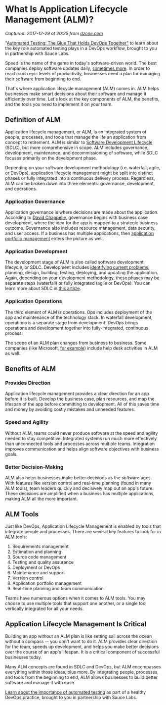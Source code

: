 # What Is Application Lifecycle Management (ALM)?

_Captured: 2017-12-29 at 20:25 from [dzone.com](https://dzone.com/articles/what-is-application-lifecycle-management-alm-1?edition=347139&utm_source=Zone%20Newsletter&utm_medium=email&utm_campaign=devops%202017-12-29)_

"[Automated Testing: The Glue That Holds DevOps Together"](https://dzone.com/go?i=236222&u=http%3A%2F%2Finfo.saucelabs.com%2FAutomated_Testing_Glue_LP-DZone.html%3Futm_medium%3Dpre-roll_textlink%26utm_content%3Darticle) to learn about the key role automated testing plays in a DevOps workflow, brought to you in partnership with Sauce Labs.

Speed is the name of the game in today's software-driven world. The best companies deploy software updates daily, [sometimes more](http://www.zdnet.com/article/how-amazon-handles-a-new-software-deployment-every-second/). In order to reach such epic levels of productivity, businesses need a plan for managing their software from beginning to end.

That's where application lifecycle management (ALM) comes in. ALM helps businesses make smart decisions about their software and manage it efficiently over time. Let's look at the key components of ALM, the benefits, and the tools you need to implement it on your team.

## Definition of ALM

Application lifecycle management, or ALM, is an integrated system of people, processes, and tools that manage the life an application from concept to retirement. ALM is similar to [Software Development Lifecycle](https://stackify.com/what-is-sdlc/) (SDLC), but more comprehensive in scope. ALM includes governance, development, maintenance, and decommissioning of software, while SDLC focuses primarily on the development phase.

Depending on your software development methodology (i.e. waterfall, agile, or DevOps), application lifecycle management might be split into distinct phases or fully integrated into a continuous delivery process. Regardless, ALM can be broken down into three elements: governance, development, and operations.

### Application Governance

Application governance is where decisions are made about the application. According to [David Chappelle](https://www.youtube.com/watch?v=Kcjsid6h8Cs), governance begins with business case development, where the idea for the app is mapped to a strategic business outcome. Governance also includes resource management, data security, and user access. If a business has multiple applications, then [application portfolio management](https://en.wikipedia.org/wiki/Application_portfolio_management) enters the picture as well.

### Application Development

The development stage of ALM is also called software development lifecycle, or SDLC. Development includes [identifying current problems](https://stackify.com/sdlc-phases-identify-problems/), planning, design, building, testing, deploying, and updating the application. Again, depending on your development methodology, these phases may be separate steps (waterfall) or fully integrated (agile or DevOps). You can learn more about SDLC in [this article](https://stackify.com/what-is-sdlc/).

### Application Operations

The third element of ALM is operations. Ops includes deployment of the app and maintenance of the technology stack. In waterfall development, operations is a separate stage from development. DevOps brings operations and development together into fully-integrated, continuous process.

The scope of an ALM plan changes from business to business. Some companies (like Microsoft, [for example](https://blogs.msdn.microsoft.com/visualstudioalmrangers/2017/01/17/alm-sdlc-and-devops-which-witch-is-which/)) include help desk activities in ALM as well.

## Benefits of ALM

### Provides Direction

Application lifecycle management provides a clear direction for an app before it is built. Develop the business case, plan resources, and map the lifespan of the app before committing to development. All of this saves time and money by avoiding costly mistakes and unneeded features.

### Speed and Agility

Without ALM, teams could never produce software at the speed and agility needed to stay competitive. Integrated systems run much more effectively than unconnected tools and processes across multiple teams. Integration improves communication and helps align software objectives with business goals.

### Better Decision-Making

ALM also helps businesses make better decisions as the software ages. With features like version control and real-time planning (found in many ALM tools), team leaders quickly and decisively map out an app's future. These decisions are amplified when a business has multiple applications, making ALM all the more important.

## ALM Tools

Just like DevOps, Application Lifecycle Management is enabled by tools that integrate people and processes. There are several key features to look for in ALM tools:

  1. Requirements management
  2. Estimation and planning
  3. Source code management
  4. Testing and quality assurance
  5. Deployment or DevOps
  6. Maintenance and support
  7. Version control
  8. Application portfolio management
  9. Real-time planning and team communication

Teams have numerous options when it comes to ALM tools. You may choose to use multiple tools that support one another, or a single tool vertically integrated for all your needs.

## Application Lifecycle Management Is Critical

Building an app without an ALM plan is like setting sail across the ocean without a compass -- you don't want to do it. ALM provides clear direction for the team, speeds up development, and helps you make better decisions over the course of an app's lifespan. It is a critical component of successful businesses today.

Many ALM concepts are found in SDLC and DevOps, but ALM encompasses everything within those ideas, plus more. By integrating people, processes, and tools from the beginning to end, ALM allows businesses to build better software and manage it with ease.

[Learn about the importance of automated testing](https://dzone.com/go?i=236223&u=http%3A%2F%2Finfo.saucelabs.com%2FAutomated_Testing_Glue_LP-DZone.html%3Futm_medium%3Dpost-roll_textlink%26utm_content%3Darticle) as part of a healthy DevOps practice, brought to you in partnership with Sauce Labs.
